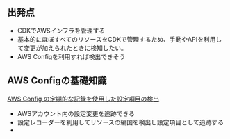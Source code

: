 
## 出発点
- CDKでAWSインフラを管理する
- 基本的にほぼすべてのリソースをCDKで管理するため、手動やAPIを利用して変更が加えられたときに検知したい。
- AWS Configを利用すれば検出できそう

## AWS Configの基礎知識
[AWS Config の定期的な記録を使用した設定項目の検出](https://aws.amazon.com/jp/blogs/news/how-to-record-resource-configuration-changes-periodically-with-aws-config/)
- AWSアカウント内の設定変更を追跡できる
- 設定レコーダーを利用してリソースの編国を検出し設定項目として追跡する
- 